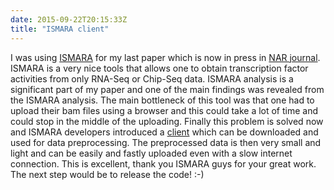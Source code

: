 ```yaml
---
date: 2015-09-22T20:15:33Z
title: "ISMARA client"
---
```


I was using [ISMARA](https://ismara.unibas.ch/fcgi/mara) for my last paper which is now in press in [NAR journal](http://nar.oxfordjournals.org/). ISMARA is a very nice tools that allows one to obtain transcription factor activities from only RNA-Seq or Chip-Seq data. ISMARA analysis is a significant part of my paper and one of the main findings was revealed from the ISMARA analysis. The main bottleneck of this tool was that one had to upload their bam files using a browser and this could take a lot of time and could stop in the middle of the uploading. Finally this problem is solved now and ISMARA developers introduced a [client](https://ismara.unibas.ch/ISMARA/client/) which can be downloaded and used for data preprocessing. The preprocessed data is then very small and light and can be easily and fastly uploaded even with a slow internet connection. This is excellent, thank you ISMARA guys for your great work. The next step would be to release the code! :-)
